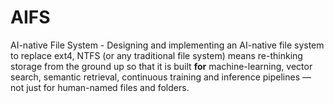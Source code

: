 # AIFS
AI-native File System - Designing and implementing an AI-native file system to replace ext4, NTFS (or any traditional file system) means re-thinking storage from the ground up so that it is built **for** machine-learning, vector search, semantic retrieval, continuous training and inference pipelines — not just for human-named files and folders.  
